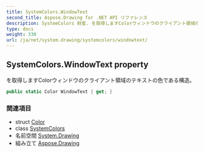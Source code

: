 ```yaml
---
title: SystemColors.WindowText
second_title: Aspose.Drawing for .NET API リファレンス
description: SystemColors 財産. を取得しますColorウィンドウのクライアント領域のテキストの色である構造
type: docs
weight: 330
url: /ja/net/system.drawing/systemcolors/windowtext/
---
```

## SystemColors.WindowText property

を取得しますColorウィンドウのクライアント領域のテキストの色である構造。

```csharp
public static Color WindowText { get; }
```

### 関連項目

* struct [Color](../../color/)
* class [SystemColors](../)
* 名前空間 [System.Drawing](../../systemcolors/)
* 組み立て [Aspose.Drawing](../../../)


